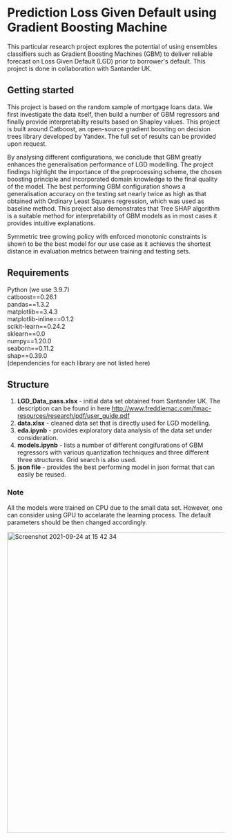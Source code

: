 # Prediction Loss Given Default using Gradient Boosting Machine

This particular research project explores the potential of using ensembles classifiers such as Gradient Boosting Machines (GBM) to deliver reliable forecast on Loss Given Default (LGD) prior to borrower's default. This project is done in collaboration with Santander UK. 

## Getting started 
This project is based on the random sample of mortgage loans data. We first investigate the data itself, then build a number of GBM regressors and finally provide interpretabilty results based on Shapley values.
This project is built around Catboost, an open-source gradient boosting on decision trees library developed by Yandex. The full set of results can be provided upon request. 

By analysing different configurations, we conclude that GBM greatly enhances the generalisation performance of LGD modelling. The project findings highlight the importance of the preprocessing scheme, the chosen boosting principle and incorporated domain knowledge to the final quality of the model. The best performing GBM configuration shows a generalisation accuracy on the testing set nearly twice as high as that obtained with Ordinary Least Squares regression, which was used as baseline method. This project also demonstrates that Tree SHAP algorithm is a suitable method for interpretability of GBM models as in most cases it provides intuitive explanations.

Symmetric tree growing policy with enforced monotonic constraints is shown to be the best model for our use case as it achieves the shortest distance in evaluation metrics between training and testing sets.

## Requirements 
Python (we use 3.9.7)  
catboost==0.26.1  
pandas==1.3.2  
matplotlib==3.4.3  
matplotlib-inline==0.1.2  
scikit-learn==0.24.2  
sklearn==0.0  
numpy==1.20.0  
seaborn==0.11.2  
shap==0.39.0  
(dependencies for each library are not listed here)

## Structure
1. **LGD_Data_pass.xlsx** - initial data set obtained from Santander UK. The description can be found in here http://www.freddiemac.com/fmac-resources/research/pdf/user_guide.pdf
2. **data.xlsx** - cleaned data set that is directly used for LGD modelling. 
3. **eda.ipynb** - provides exploratory data analysis of the data set under consideration. 
4. **models.ipynb** - lists a number of different congifurations of GBM regressors with various quantization techniques and three different three structures. Grid search is also used. 
5. **json file** - provides the best performing model in json format that can easily be reused.

### Note 
All the models were trained on CPU due to the small data set. However, one can consider using GPU to accelarate the learning process. The default parameters should be then changed accordingly. 




<img width="697" alt="Screenshot 2021-09-24 at 15 42 34" src="https://user-images.githubusercontent.com/51481457/134693861-73ec6533-6046-4971-9bb7-760e7f4d05a4.png">
